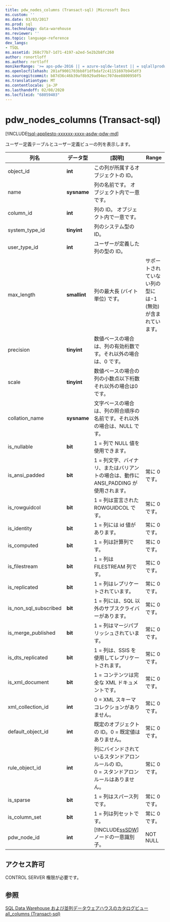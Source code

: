 ```yaml
---
title: pdw_nodes_columns (Transact-sql) |Microsoft Docs
ms.custom: ''
ms.date: 03/03/2017
ms.prod: sql
ms.technology: data-warehouse
ms.reviewer: ''
ms.topic: language-reference
dev_langs:
- TSQL
ms.assetid: 268c77b7-1d71-4197-a2ed-5e2b2b8fc260
author: ronortloff
ms.author: rortloff
monikerRange: '>= aps-pdw-2016 || = azure-sqldw-latest || = sqlallproducts-allversions'
ms.openlocfilehash: 201af9001703bb8f1dfbdaf2c41151697b945df3
ms.sourcegitcommit: b87d36c46b39af8b929ad94ec707dee8800950f5
ms.translationtype: MT
ms.contentlocale: ja-JP
ms.lasthandoff: 02/08/2020
ms.locfileid: "68059403"
---
```

# <a name="syspdw_nodes_columns-transact-sql"></a>pdw_nodes_columns (Transact-sql)
[!INCLUDE[tsql-appliesto-xxxxxx-xxxx-asdw-pdw-md](../../includes/tsql-appliesto-xxxxxx-xxxx-asdw-pdw-md.md)]

  ユーザー定義テーブルとユーザー定義ビューの列を表示します。  
  
|列名|データ型|[説明]|Range|  
|-----------------|---------------|-----------------|-----------|  
|object_id|**int**|この列が所属するオブジェクトの ID。||  
|name|**sysname**|列の名前です。 オブジェクト内で一意です。||  
|column_id|**int**|列の ID。 オブジェクト内で一意です。||  
|system_type_id|**tinyint**|列のシステム型の ID。||  
|user_type_id|**int**|ユーザーが定義した列の型の ID。||  
|max_length|**smallint**|列の最大長 (バイト単位) です。|サポートされていない列の型には-1 (無効) が含まれています。|  
|precision|**tinyint**|数値ベースの場合は、列の有効桁数です。それ以外の場合は、0 です。||  
|scale|**tinyint**|数値ベースの場合の列の小数点以下桁数それ以外の場合は0です。||  
|collation_name|**sysname**|文字ベースの場合は、列の照合順序の名前です。それ以外の場合は、NULL です。||  
|is_nullable|**bit**|1 = 列で NULL 値を使用できます。||  
|is_ansi_padded|**bit**|1 = 列文字、バイナリ、またはバリアントの場合は、動作に ANSI_PADDING が使用されます。|常に 0 です。|  
|is_rowguidcol|**bit**|1 = 列は宣言された ROWGUIDCOL です。|常に 0 です。|  
|is_identity|**bit**|1 = 列には id 値があります。|常に 0 です。|  
|is_computed|**bit**|1 = 列は計算列です。|常に 0 です。|  
|is_filestream|**bit**|1 = 列は FILESTREAM 列です。|常に 0 です。|  
|is_replicated|**bit**|1 = 列はレプリケートされています。|常に 0 です。|  
|is_non_sql_subscribed|**bit**|1 = 列には、SQL 以外のサブスクライバーがあります。|常に 0 です。|  
|is_merge_published|**bit**|1 = 列はマージパブリッシュされています。|常に 0 です。|  
|is_dts_replicated|**bit**|1 = 列は、SSIS を使用してレプリケートされます。|常に 0 です。|  
|is_xml_document|**bit**|1 = コンテンツは完全な XML ドキュメントです。|常に 0 です。|  
|xml_collection_id|**int**|0 = XML スキーマコレクションがありません。|常に 0 です。|  
|default_object_id|**int**|既定のオブジェクトの ID。0 = 既定値はありません。|常に 0 です。|  
|rule_object_id|**int**|列にバインドされているスタンドアロンルールの ID。 <br />0 = スタンドアロンルールはありません。|常に 0 です。|  
|is_sparse|**bit**|1 = 列はスパース列です。|常に 0 です。|  
|is_column_set|**bit**|1 = 列は列セットです。|常に 0 です。|  
|pdw_node_id|**int**|[!INCLUDE[ssSDW](../../includes/sssdw-md.md)]ノードの一意識別子。|NOT NULL|  
  
## <a name="permissions"></a>アクセス許可  
 CONTROL SERVER 権限が必要です。  
  
## <a name="see-also"></a>参照  
 [SQL Data Warehouse および並列データウェアハウスのカタログビュー](../../relational-databases/system-catalog-views/sql-data-warehouse-and-parallel-data-warehouse-catalog-views.md)   
 [all_columns &#40;Transact-sql&#41;](../../relational-databases/system-catalog-views/sys-all-columns-transact-sql.md)  
  
  
